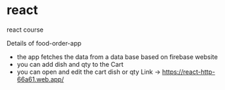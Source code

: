 # react
react course

Details of food-order-app 
- the app fetches the data from a data base based on firebase website
- you can add dish and qty to the Cart
- you can open and edit the cart dish or qty
Link -> https://react-http-66a61.web.app/
